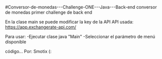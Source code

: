 #Conversor-de-monedas---Challenge-ONE---Java---Back-end
conversor de monedas primer challenge de back end

En la clase main se puede modificar la key de la API API usada: https://app.exchangerate-api.com/

Para usar: -Ejecutar clase java "Main" -Seleccionar el parámetro de menú disponible

código... Por: Smotix (:
